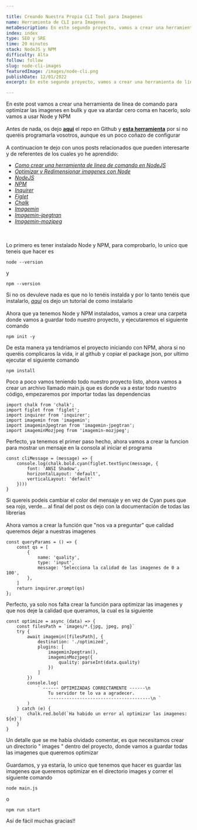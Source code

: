 ```yaml
---

title: Creando Nuestra Propia CLI Tool para Imagenes
name: Herramienta de CLI para Imagenes
metaDescription: En este segundo proyecto, vamos a crear una herramienta de línea de comando para optimizar las imagenes en bullk y que va a tardar cero coma en hacerlo
index: index
type: SEO y SRE
time: 20 minutos
stack: NodeJS y NPM
difficulty: Alta
follow: follow
slug: node-cli-images
featuredImage: /images/node-cli.png
publishDate: 12/01/2022
excerpt: En este segundo proyecto, vamos a crear una herramienta de línea de comando para optimizar las imagenes en bullk y que va a tardar cero coma en hacerlo

---
```


En este post vamos a crear una herramienta de línea de comando para optimizar las imagenes en bullk y que va atardar cero coma en hacerlo, solo vamos a usar Node y NPM
\
\
Antes de nada, os dejo **[aquí](https://github.com/Manu200476/imagemin)** el repo en Github y **[esta herramienta](https://www.npmjs.com/package/imagemin-cli)** por si no queréis programarla vosotros, aunque es un poco coñazo de configurar
\
\
A continuacion te dejo con unos posts relacionados que pueden interesarte y de referentes de los cuales yo he aprendido:

- *[Como crear una herramienta de linea de comando en NodeJS](https://tecnops.es/creando-nuestro-cli-command-line-interface-usando-nodejs/)*
- *[Optimizar y Redimensionar imagenes con Node](https://ahmadawais.com/resize-optimize-images-javascript-node/)*
- *[NodeJS](https://nodejs.org/es/docs/)*
- *[NPM](https://www.npmjs.com/)*
- *[Inquirer](https://www.npmjs.com/package/inquirer)*
- *[Figlet](https://www.npmjs.com/package/figlet)*
- *[Chalk](https://www.npmjs.com/package/chalk)*
- *[Imagemin](https://www.npmjs.com/package/imagemin)*
- *[Imagemin-jpegtran](https://www.npmjs.com/package/imagemin-jpegtran)*
- *[Imagemin-mozjpeg](https://www.npmjs.com/package/imagemin-mozjpeg)*

\
\
Lo primero es tener instalado Node y NPM, para comprobarlo, lo unico que teneis que hacer es

    node --version
y

    npm --version

Si no os devuleve nada es que no lo tenéis instalda y por lo tanto tenéis que instalarlo, *[aqui](https://kinsta.com/es/blog/como-instalar-node-js/)* os dejo un tutorial de como instalarlo
\
\
Ahora que ya tenemos Node y NPM instalados, vamos a crear una carpeta donde vamos a guardar todo nuestro proyecto, y ejecutaremos el siguiente comando

    npm init -y

De esta manera ya tendríamos el proyecto iniciando con NPM, ahora si no queréis complicaros la vida, ir al github y copiar el package json, por ultimo ejecutar el siguiente comando

    npm install

Poco a poco vamos teniendo todo nuestro proyecto listo, ahora vamos a crear un archivo llamado main.js que es donde va a estar todo nuestro código, empezaremos por importar todas las dependencias

    import chalk from 'chalk';
    import figlet from 'figlet';
    import inquirer from 'inquirer';
    import imagemin from 'imagemin';  
    import imageminJpegtran from 'imagemin-jpegtran';
    import imageminMozjpeg from 'imagemin-mozjpeg';


Perfecto, ya tenemos el primer paso hecho, ahora vamos a crear la funcion para mostrar un mensaje en la consola al iniciar el programa

    const cliMessage = (message) => {
        console.log(chalk.bold.cyan(figlet.textSync(message, {
            font: 'ANSI Shadow',
            horizontalLayout: 'default',
            verticalLayout: 'default'
        })))
    }

Si quereis podeis cambiar el color del mensaje y en vez de Cyan pues que sea rojo, verde... al final del post os dejo con la documentación de todas las librerias
\
\
Ahora vamos a crear la función que "nos va a preguntar" que calidad queremos dejar a nuestras imagenes

    const queryParams = () => {
        const qs = [
            {
                name: 'quality',
                type: 'input',
                message: 'Selecciona la calidad de las imagenes de 0 a 100',
            },
        ]
        return inquirer.prompt(qs)
    };

Perfecto, ya solo nos falta crear la función para optimizar las imagenes y que nos deje la calidad que queramos, la cual es la siguiente

    const optimize = async (data) => {
        const filesPath = `images/*.{jpg, jpeg, png}`
        try {
            await imagemin([filesPath], {
                destination: './optimized',
                plugins: [
                    imageminJpegtran(),
                    imageminMozjpeg({
                        quality: parseInt(data.quality)
                    })
                ]
            })
            console.log(
                ` ------ OPTIMIZADAS CORRECTAMENTE ------\n 
                    Tu servidor te lo va a agradecer. 
                    ---------------------------------------\n `
            )
        } catch (e) {
            chalk.red.bold(`Ha habido un error al optimizar las imagenes: ${e}`)
        }
    }

Un detalle que se me había olvidado comentar, es que necesitamos crear un directorio " images " dentro del proyecto, donde vamos a guardar todas las imagenes que queremos optimizar
\
\
Guardamos, y ya estaría, lo unico que tenemos que hacer es guardar las imagenes que queremos optimizar en el directorio images y correr el siguiente comando

    node main.js

o

    npm run start

Así de fácil muchas gracias!!

